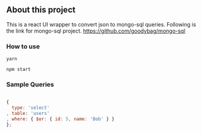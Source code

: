 ## About this project

This is a react UI wrapper to convert json to mongo-sql queries.
Following is the link for mongo-sql project.
https://github.com/goodybag/mongo-sql

### How to use

```
yarn
```
```
npm start
```

### Sample Queries

```javascript

{
  type: 'select'
, table: 'users'
, where: { $or: { id: 5, name: 'Bob' } }
};

```
